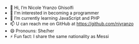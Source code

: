 - 👋 Hi, I’m Nicole Yranzo Ghisolfi
- 👀 I'm interested in becoming a programmer
- 🌱 I’m currently learning JavaScript and PHP
- 📫 U can reach me on GitHub at https://github.com/niyranzo
- 😄 Pronouns: She/her
- ⚡ Fun fact: I share the same nationality as Messi


<!---
niyranzo/niyranzo is a ✨ special ✨ repository because its `README.md` (this file) appears on your GitHub profile.
You can click the Preview link to take a look at your changes.
--->
